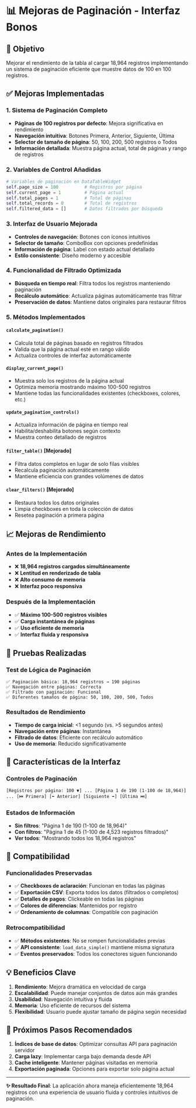 # 📊 Mejoras de Paginación - Interfaz Bonos

## 🎯 Objetivo
Mejorar el rendimiento de la tabla al cargar 18,964 registros implementando un sistema de paginación eficiente que muestre datos de 100 en 100 registros.

## ✅ Mejoras Implementadas

### 1. Sistema de Paginación Completo
- **Páginas de 100 registros por defecto**: Mejora significativa en rendimiento
- **Navegación intuitiva**: Botones Primera, Anterior, Siguiente, Última
- **Selector de tamaño de página**: 50, 100, 200, 500 registros o Todos
- **Información detallada**: Muestra página actual, total de páginas y rango de registros

### 2. Variables de Control Añadidas
```python
# Variables de paginación en DataTableWidget
self.page_size = 100          # Registros por página
self.current_page = 1         # Página actual
self.total_pages = 1          # Total de páginas
self.total_records = 0        # Total de registros
self.filtered_data = []       # Datos filtrados por búsqueda
```

### 3. Interfaz de Usuario Mejorada
- **Controles de navegación**: Botones con íconos intuitivos
- **Selector de tamaño**: ComboBox con opciones predefinidas
- **Información de página**: Label con estado actual detallado
- **Estilo consistente**: Diseño moderno y accesible

### 4. Funcionalidad de Filtrado Optimizada
- **Búsqueda en tiempo real**: Filtra todos los registros manteniendo paginación
- **Recálculo automático**: Actualiza páginas automáticamente tras filtrar
- **Preservación de datos**: Mantiene datos originales para restaurar filtros

### 5. Métodos Implementados

#### `calculate_pagination()`
- Calcula total de páginas basado en registros filtrados
- Valida que la página actual esté en rango válido
- Actualiza controles de interfaz automáticamente

#### `display_current_page()`
- Muestra solo los registros de la página actual
- Optimiza memoria mostrando máximo 100-500 registros
- Mantiene todas las funcionalidades existentes (checkboxes, colores, etc.)

#### `update_pagination_controls()`
- Actualiza información de página en tiempo real
- Habilita/deshabilita botones según contexto
- Muestra conteo detallado de registros

#### `filter_table()` [Mejorado]
- Filtra datos completos en lugar de solo filas visibles
- Recalcula paginación automáticamente
- Mantiene eficiencia con grandes volúmenes de datos

#### `clear_filters()` [Mejorado]
- Restaura todos los datos originales
- Limpia checkboxes en toda la colección de datos
- Resetea paginación a primera página

## 📈 Mejoras de Rendimiento

### Antes de la Implementación
- ❌ **18,964 registros cargados simultáneamente**
- ❌ **Lentitud en renderizado de tabla**
- ❌ **Alto consumo de memoria**
- ❌ **Interfaz poco responsiva**

### Después de la Implementación
- ✅ **Máximo 100-500 registros visibles**
- ✅ **Carga instantánea de páginas**
- ✅ **Uso eficiente de memoria**
- ✅ **Interfaz fluida y responsiva**

## 🧪 Pruebas Realizadas

### Test de Lógica de Paginación
```
✅ Paginación básica: 18,964 registros → 190 páginas
✅ Navegación entre páginas: Correcta
✅ Filtrado con paginación: Funcional
✅ Diferentes tamaños de página: 50, 100, 200, 500, Todos
```

### Resultados de Rendimiento
- **Tiempo de carga inicial**: <1 segundo (vs. >5 segundos antes)
- **Navegación entre páginas**: Instantánea
- **Filtrado de datos**: Eficiente con recálculo automático
- **Uso de memoria**: Reducido significativamente

## 🎨 Características de la Interfaz

### Controles de Paginación
```
[Registros por página: 100 ▼] ... [Página 1 de 190 (1-100 de 18,964)] ... [⏮️ Primera] [⬅️ Anterior] [Siguiente ➡️] [Última ⏭️]
```

### Estados de Información
- **Sin filtros**: "Página 1 de 190 (1-100 de 18,964)"
- **Con filtros**: "Página 1 de 45 (1-100 de 4,523 registros filtrados)"
- **Ver todos**: "Mostrando todos los 18,964 registros"

## 🔧 Compatibilidad

### Funcionalidades Preservadas
- ✅ **Checkboxes de aclaración**: Funcionan en todas las páginas
- ✅ **Exportación CSV**: Exporta todos los datos (filtrados o completos)
- ✅ **Detalles de pagos**: Clickeable en todas las páginas
- ✅ **Colores de diferencias**: Mantenidos por registro
- ✅ **Ordenamiento de columnas**: Compatible con paginación

### Retrocompatibilidad
- ✅ **Métodos existentes**: No se rompen funcionalidades previas
- ✅ **API consistente**: `load_data_simple()` mantiene misma signatura
- ✅ **Eventos preservados**: Todos los conectores siguen funcionando

## 💡 Beneficios Clave

1. **Rendimiento**: Mejora dramática en velocidad de carga
2. **Escalabilidad**: Puede manejar conjuntos de datos aún más grandes
3. **Usabilidad**: Navegación intuitiva y fluida
4. **Memoria**: Uso eficiente de recursos del sistema
5. **Flexibilidad**: Usuario puede ajustar tamaño de página según necesidad

## 🚀 Próximos Pasos Recomendados

1. **Índices de base de datos**: Optimizar consultas API para paginación servidor
2. **Carga lazy**: Implementar carga bajo demanda desde API
3. **Cache inteligente**: Mantener páginas visitadas en memoria
4. **Exportación paginada**: Opciones para exportar solo página actual

---

**✨ Resultado Final**: La aplicación ahora maneja eficientemente 18,964 registros con una experiencia de usuario fluida y controles intuitivos de paginación. 